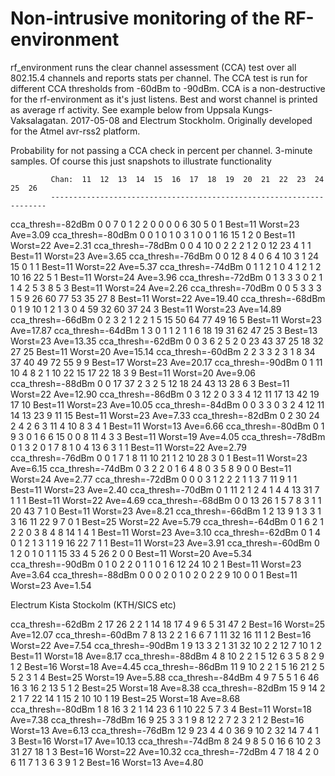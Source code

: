 Non-intrusive monitoring of the RF-environment
==============================================

rf_environment runs the clear channel assessment (CCA) test over 
all 802.15.4 channels and reports stats per channel. The CCA test 
is run for different CCA thresholds from -60dBm to -90dBm. CCA is
a non-destructive for the rf-environment as it's just listens.
Best and worst channel is printed as average rf activity.
See example below from Uppsala Kungs-Vaksalagatan. 2017-05-08
and Electrum Stockholm. Originally developed for the Atmel avr-rss2 
platform.

Probability for not passing a CCA check in percent per channel.
3-minute samples. Of course this just snapshots to illustrate 
functionality

             Chan:  11  12  13  14  15  16  17  18  19  20  21  22  23  24  25  26
             ---------------------------------------------------------------------
cca_thresh=-82dBm   0   0   7   0   1   2   2   0   0   0   0   6  30   5   0   1 Best=11 Worst=23 Ave=3.09 
cca_thresh=-80dBm   0   0   1   0   1   0   3   1   0   0   1  16  15   1   2   0 Best=11 Worst=22 Ave=2.31 
cca_thresh=-78dBm   0   0   4  10   0   2   2   2   1   2   0  12  23   4   1   1 Best=11 Worst=23 Ave=3.65 
cca_thresh=-76dBm   0   0  12   8   4   0   6   4  10   3   1  24  15   0   1   1 Best=11 Worst=22 Ave=5.37 
cca_thresh=-74dBm   0   1   1   2   1   0   4   1   2   1   2  10  16  22   5   1 Best=11 Worst=24 Ave=3.96 
cca_thresh=-72dBm   0   1   3   3   3   0   2   1   1   4   2   5   3   8   5   3 Best=11 Worst=24 Ave=2.26 
cca_thresh=-70dBm   0   0   5   3   3   3   1   5   9  26  60  77  53  35  27   8 Best=11 Worst=22 Ave=19.40
cca_thresh=-68dBm   0   1   9  10   1   2   1   3   0   4  59  32  60  37  24   3 Best=11 Worst=23 Ave=14.89
cca_thresh=-66dBm   0   2   3   2   1   2   2   1   5  15  50  64  77  49  16   5 Best=11 Worst=23 Ave=17.87
cca_thresh=-64dBm   1   3   0   1   1   2   1   1   6  18  19  31  62  47  25   3 Best=13 Worst=23 Ave=13.35
cca_thresh=-62dBm   0   0   3   6   2   5   2   0  23  43  37  25  18  32  27  25 Best=11 Worst=20 Ave=15.14
cca_thresh=-60dBm   2   2   3   3   2   3   1   8  34  37  40  49  72  55   9   9 Best=17 Worst=23 Ave=20.17
cca_thresh=-90dBm   0   1  11  10   4   8   2   1  10  22  15  17  22  18   3   9 Best=11 Worst=20 Ave=9.06 
cca_thresh=-88dBm   0   0  17  37   2   3   2   5  12  18  24  43  13  28   6   3 Best=11 Worst=22 Ave=12.90
cca_thresh=-86dBm   0   3  12   2   0   3   3   4  12  11  17  13  42  19  17  10 Best=11 Worst=23 Ave=10.05
cca_thresh=-84dBm   0   0   3   3   0   3   2   4  12  11  14  13  23   9  11  15 Best=11 Worst=23 Ave=7.33 
cca_thresh=-82dBm   0   2  30  24   2   4   2   6   3  11   4  10   8   3   4   1 Best=11 Worst=13 Ave=6.66 
cca_thresh=-80dBm   0   1   9   3   0   1   6   6  15   0   0   8  11   4   3   3 Best=11 Worst=19 Ave=4.05 
cca_thresh=-78dBm   0   1   3   2   0   1   7   8   1   0   4  13   6   3   1   1 Best=11 Worst=22 Ave=2.79 
cca_thresh=-76dBm   0   0   1   7   1   8  11  10  21   1   2  10  28   3   0   1 Best=11 Worst=23 Ave=6.15 
cca_thresh=-74dBm   0   3   2   2   0   1   6   4   8   0   3   5   8   9   0   0 Best=11 Worst=24 Ave=2.77 
cca_thresh=-72dBm   0   0   0   3   1   2   2   2   1   1   3   7  11   9   1   1 Best=11 Worst=23 Ave=2.40 
cca_thresh=-70dBm   0   1  11   2   1   2   4   1   4   4  13  31   7   1   1   1 Best=11 Worst=22 Ave=4.69 
cca_thresh=-68dBm   0   0  13  26   1   5   7   8   3   1   1  20  43   7   1   0 Best=11 Worst=23 Ave=8.21 
cca_thresh=-66dBm   1   2  13   9   1   3   3   1   3  16  11  22   9   7   0   1 Best=25 Worst=22 Ave=5.79 
cca_thresh=-64dBm   0   1   6   2   1   2   2   0   3   8   4   8  14   1   4   1 Best=11 Worst=23 Ave=3.10 
cca_thresh=-62dBm   0   1   4   0   1   2   1   3   1   1   9  16  22   7   1   1 Best=11 Worst=23 Ave=3.91 
cca_thresh=-60dBm   0   1   2   0   1   0   1   1  15  33   4   5  26   2   0   0 Best=11 Worst=20 Ave=5.34 
cca_thresh=-90dBm   0   1   0   2   2   0   1   1   0   1   6  12  24  10   2   1 Best=11 Worst=23 Ave=3.64 
cca_thresh=-88dBm   0   0   0   2   0   1   0   2   0   2   2   9  10   0   0   1 Best=11 Worst=23 Ave=1.54 

Electrum Kista Stockolm (KTH/SICS etc)

cca_thresh=-62dBm   2  17  26   2   2   1  14  18  17   4   9   6   5  31  47   2 Best=16 Worst=25 Ave=12.07
cca_thresh=-60dBm   7   8  13   2   2   1   6   6   7   1  11  32  16  11   1   2 Best=16 Worst=22 Ave=7.54 
cca_thresh=-90dBm   1   9  13   3   2   1  31  32  10   2   2  12   7  10   1   2 Best=11 Worst=18 Ave=8.17 
cca_thresh=-88dBm   4   8  10   2   2   1   5  12   6   3   5   8   2   9   1   2 Best=16 Worst=18 Ave=4.45 
cca_thresh=-86dBm  11   9  10   2   2   1   5  16  21   2   5   5   2   3   1   4 Best=25 Worst=19 Ave=5.88 
cca_thresh=-84dBm   4   9   7   5   5   1   6  46  16   3  16   2  13   5   1   2 Best=25 Worst=18 Ave=8.38 
cca_thresh=-82dBm  15   9  14   2   2   1   7  22  14   1  15   2  10  10   1  19 Best=25 Worst=18 Ave=8.68 
cca_thresh=-80dBm   1   8  16   3   2   1  14  23   6   1  10  22   5   7   3   4 Best=11 Worst=18 Ave=7.38 
cca_thresh=-78dBm  16   9  25   3   3   1   9   8  12   2   7   2   3   2   1   2 Best=16 Worst=13 Ave=6.13 
cca_thresh=-76dBm  12   9  23   4   4   0  36   9  10   2  32  14   7   4   1   3 Best=16 Worst=17 Ave=10.13
cca_thresh=-74dBm   8  24   9   8   5   0  16   6  10   2   3  31  27  18   1   3 Best=16 Worst=22 Ave=10.32
cca_thresh=-72dBm   4   7  18   4   2   0   6  11   7   1   3   6   3   9   1   2 Best=16 Worst=13 Ave=4.80 
